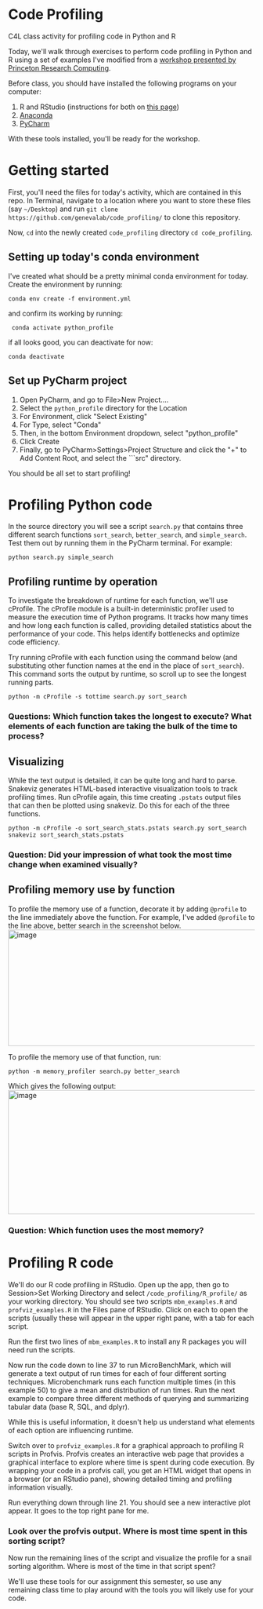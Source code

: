 # Code Profiling
C4L class activity for profiling code in Python and R

Today, we'll walk through exercises to perform code profiling in Python and R using a set of examples I've modified from a [workshop presented by Princeton Research Computing](https://github.com/PrincetonUniversity/intro_debugging).

Before class, you should have installed the following programs on your computer:

1. R and RStudio (instructions for both on [this page](https://posit.co/download/rstudio-desktop/))
2. [Anaconda](https://www.anaconda.com/docs/getting-started/anaconda/install)
3. [PyCharm](https://www.jetbrains.com/pycharm/data-science/?var=anaconda)


With these tools installed, you'll be ready for the workshop.

# Getting started
First, you'll need the files for today's activity, which are contained in this repo. In Terminal, navigate to a location where you want to store these files (say ```~/Desktop```) and run ```git clone https://github.com/genevalab/code_profiling/``` to clone this repository.

Now, ```cd``` into the newly created ```code_profiling``` directory ```cd code_profiling```. 

## Setting up today's conda environment
I've created what should be a pretty minimal conda environment for today. Create the environment by running:

```conda env create -f environment.yml```

and confirm its working by running:

``` conda activate python_profile```

if all looks good, you can deactivate for now:

```conda deactivate```

## Set up PyCharm project
1. Open PyCharm, and go to File>New Project....
2. Select the ```python_profile``` directory for the Location
3. For Environment, click "Select Existing"
4. For Type, select "Conda"
5. Then, in the bottom Environment dropdown, select "python_profile"
6. Click Create
7. Finally, go to PyCharm>Settings>Project Structure and click the "+" to Add Content Root, and select the ```src" directory.

You should be all set to start profiling!

# Profiling Python code
In the source directory you will see a script ```search.py``` that contains three different search functions ```sort_search```, ```better_search```, and ```simple_search```. Test them out by running them in the PyCharm terminal. For example:

```python search.py simple_search```


## Profiling runtime by operation
To investigate the breakdown of runtime for each function, we'll use cProfile. The cProfile module is a built-in deterministic profiler used to measure the execution time of Python programs. It tracks how many times and how long each function is called, providing detailed statistics about the performance of your code. This helps identify bottlenecks and optimize code efficiency.

Try running cProfile with each function using the command below (and substituting other function names at the end in the place of ```sort_search```). This command sorts the output by runtime, so scroll up to see the longest running parts.

```python -m cProfile -s tottime search.py sort_search```

### Questions: Which function takes the longest to execute? What elements of each function are taking the bulk of the time to process?

## Visualizing

While the text output is detailed, it can be quite long and hard to parse. Snakeviz generates HTML-based interactive visualization tools to track profiling times. Run cProfile again, this time creating  ```.pstats``` output files that can then be plotted using snakeviz. Do this for each of the three functions.

```
python -m cProfile -o sort_search_stats.pstats search.py sort_search
snakeviz sort_search_stats.pstats
```
### Question: Did your impression of what took the most time change when examined visually?

## Profiling memory use by function

To profile the memory use of a function, decorate it by adding ```@profile``` to the line immediately above the function. For example, I've added ```@profile``` to the line above, better search in the screenshot below.
<img width="856" height="237" alt="image" src="https://github.com/user-attachments/assets/06c4f3df-530a-4d26-8d62-950e74edbcd1" />

To profile the memory use of that function, run:

```
python -m memory_profiler search.py better_search
```
Which gives the following output:
<img width="856" height="253" alt="image" src="https://github.com/user-attachments/assets/c052db2d-4c5c-4e97-b29b-ff476f55ee06" />

### Question: Which function uses the most memory?

# Profiling R code

We'll do our R code profiling in RStudio. Open up the app, then go to Session>Set Working Directory and select ```/code_profiling/R_profile/``` as your working directory. You should see two scripts ```mbm_examples.R``` and ```profviz_examples.R``` in the Files pane of RStudio. Click on each to open the scripts (usually these will appear in the upper right pane, with a tab for each script.

Run the first two lines of ```mbm_examples.R``` to install any R packages you will need run the scripts. 

Now run the code down to line 37 to run MicroBenchMark, which will generate a text output of run times for each of four different sorting techniques. Microbenchmark runs each function multiple times (in this example 50) to give a mean and distribution of run times.  Run the next example to compare three different methods of querying and summarizing tabular data (base R, SQL, and dplyr). 

While this is useful information, it doesn't help us understand what elements of each option are influencing runtime.

Switch over to ```profviz_examples.R``` for a graphical approach to profiling R scripts in Profvis. Profvis creates an interactive web page that provides a graphical interface to explore where time is spent during code execution. By wrapping your code in a profvis call, you get an HTML widget that opens in a browser (or an RStudio pane), showing detailed timing and profiling information visually. 

Run everything down through line 21. You should see a new interactive plot appear. It goes to the top right pane for me.

### Look over the profvis output. Where is most time spent in this sorting script?

Now run the remaining lines of the script and visualize the profile for a snail sorting algorithm. Where is most of the time in that script spent?

We'll use these tools for our assignment this semester, so use any remaining class time to play around with the tools you will likely use for your code.

 
